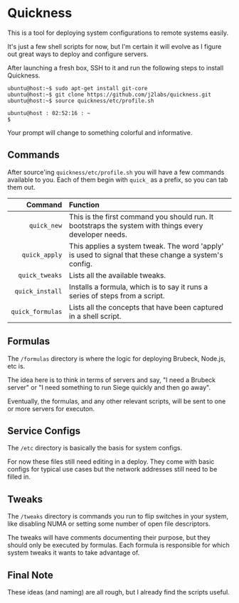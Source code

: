 # Quickness

This is a tool for deploying system configurations to remote systems
easily.

It's just a few shell scripts for now, but I'm certain it will evolve as I figure out great ways to deploy and configure servers.

After launching a fresh box, SSH to it and run the following steps to install Quickness.

    ubuntu@host:~$ sudo apt-get install git-core
    ubuntu@host:~$ git clone https://github.com/j2labs/quickness.git
    ubuntu@host:~$ source quickness/etc/profile.sh 

    ubuntu@host : 02:52:16 : ~
    $ 

Your prompt will change to something colorful and informative.

## Commands

After source'ing `quickness/etc/profile.sh` you will have a few commands available to you. Each of them begin with `quick_` as a prefix, so you can tab them out.

| **Command**      | **Function**                                                                                          |
|-----------------:|:------------------------------------------------------------------------------------------------------|
| `quick_new`      | This is the first command you should run. It bootstraps the system with things every developer needs. |
| `quick_apply`    | This applies a system tweak. The word 'apply' is used to signal that these change a system's config.  |
| `quick_tweaks`   | Lists all the available tweaks.                                                                                               |
| `quick_install`  | Installs a formula, which is to say it runs a series of steps from a script.                          |
| `quick_formulas` | Lists all the concepts that have been captured in a shell script.                                     |

## Formulas

The `/formulas` directory is where the logic for deploying Brubeck, Node.js, etc is. 

The idea here is to think in terms of servers and say, "I need a Brubeck server" or "I need something to run Siege quickly and then go away".

Eventually, the formulas, and any other relevant scripts, will be sent to one or more servers for executon.

## Service Configs

The `/etc` directory is basically the basis for system configs.

For now these files still need editing in a deploy. They come with basic configs for typical use cases but the network addresses still need to be filled in.

## Tweaks

The `/tweaks` directory is commands you run to flip switches in your system, like disabling NUMA or setting some number of open file descriptors.

The tweaks will have comments documenting their purpose, but they should only be executed by formulas. Each formula is responsible for which system tweaks it wants to take advantage of. 

## Final Note

These ideas (and naming) are all rough, but I already find the scripts useful.

